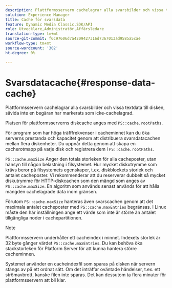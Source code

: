 ```yaml
---
description: Plattformsservern cachelagrar alla svarsbilder och vissa textdata till disken, såvida inte en begäran har markerats som icke-cachelagrad.
solution: Experience Manager
title: Cache för svarsdata
feature: Dynamic Media Classic,SDK/API
role: Utvecklare,Administratör,Affärsledare
translation-type: tm+mt
source-git-commit: f6c97606d7a4209427316d7367013ad9585a5cae
workflow-type: tm+mt
source-wordcount: '302'
ht-degree: 0%

---
```



# Svarsdatacache{#response-data-cache}

Plattformsservern cachelagrar alla svarsbilder och vissa textdata till disken, såvida inte en begäran har markerats som icke-cachelagrad.

Platsen för plattformsserverns diskcache anges med `PS::cache.rootPaths`.

För program som har höga träfffrekvenser i cacheminnet kan du öka serverns prestanda och kapacitet genom att distribuera svarsdatacachen mellan flera diskenheter. Du uppnår detta genom att skapa en cacherotmapp på varje disk och registrera dem i `PS::cache.rootPaths`.

`PS::cache.maxSize` Anger den totala storleken för alla cacheposter, utan hänsyn till någon belastning i filsystemet. Hur mycket diskutrymme som krävs beror på filsystemets egenskaper, t.ex. diskblockets storlek och antalet cacheposter. Vi rekommenderar att du reserverar dubbelt så mycket diskutrymme för HTTP-diskcachen som den mängd som anges av `PS::cache.maxSize`. En algoritm som används senast används för att hålla mängden cachelagrade data inom gränsen.

Förutom `PS::cache.maxSize` hanteras även svarscachen genom att det maximala antalet cacheposter med `PS::cache.maxEntries` begränsas. I Linux måste den här inställningen ange ett värde som inte är större än antalet tillgängliga noder i cachepartitionen.

>[!NOTE]
>
>Plattformsservern underhåller ett cacheindex i minnet. Indexets storlek är 32 byte gånger värdet `PS::cache.maxEntries`. Du kan behöva öka stackstorleken för Platform Server för att kunna hantera större cacheminnen.

Systemet använder en cacheindexfil som sparas på disken när servern stängs av på ett ordnat sätt. Om det inträffar oväntade händelser, t.ex. ett strömavbrott, kanske filen inte sparas. Det kan dessutom ta flera minuter för plattformsservern att bli klar.
